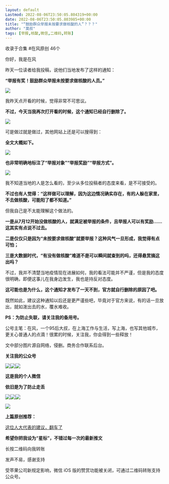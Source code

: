 ```yaml
---
layout: default
Lastmod: 2022-08-06T23:50:05.804319+00:00
date: 2022-08-06T23:50:05.803985+00:00
title: "“鼓励群众举报未按要求做核酸的人”？？？"
author: "莫叔"
tags: [举报,核酸,微信,二维码,转账]
---
```


收录于合集 #在风原创 46个

你好，我是在风

昨天一位读者给我投稿，说他们当地发布了这样的通知：

**“举报有奖！鼓励群众举报未按要求做核酸的人员。”**

![](https://images.weserv.nl/?url=https%3A//mmbiz.qpic.cn/mmbiz_png/rrbgqOEFNBf9Moo0lL1DumKsZMzUa6yYeianu06m1EVW8KwsFqRxjbrRwc2YCognu2VnbRNOQVzzdH2p2LtgFGg/640%3Fwx_fmt%3Dpng)

我昨天点开看的时候，觉得非常不可思议。

**不过，今天当我再次打开看的时候，这个通知已经自行删除了。**

![](https://images.weserv.nl/?url=https%3A//mmbiz.qpic.cn/mmbiz_png/rrbgqOEFNBf9Moo0lL1DumKsZMzUa6yYEXnM4tBCnW7ArrqS9rlBm8kAznc9zQiaEL5sVFygAHdlBfRj5icl51yw/640%3Fwx_fmt%3Dpng)

可是做过就是做过，其他网站上还是可以搜得到：  

**全文大概如下。**  

![](https://images.weserv.nl/?url=https%3A//mmbiz.qpic.cn/mmbiz_png/rrbgqOEFNBf9Moo0lL1DumKsZMzUa6yYIE9yUKhz0Go85xEmYichHIdCibyUrs80CN7Jm0BP2V1kmX184uj2GPXw/640%3Fwx_fmt%3Dpng)

**也非常明确地标注了“举报对象”“举报奖励”“举报方式”。**  

![](https://images.weserv.nl/?url=https%3A//mmbiz.qpic.cn/mmbiz_png/rrbgqOEFNBf9Moo0lL1DumKsZMzUa6yYIvTwia2RTZYXdJovsS9KfibXfJhak3sVYwbA4INnzyCKibVg43hyzFkcw/640%3Fwx_fmt%3Dpng)

我不知道当地的人是怎么看的，至少从多位投稿者的态度来看，是不可接受的。  

**不过也有人觉得：“这样做可以理解，因为这边情况确实存在，有的人躲在家里，不去做核酸，可能阳了都不知道。”**

但我自己是不太能理解这个做法的。

**一是从7月12开始没做核酸的人，就满足被举报的条件，且举报人可以有奖励……这其实有点说不过去。**

**二是仅仅只是因为“未按要求做核酸”就要举报？这种风气一旦形成，我觉得有点可怕；**

**三是大数据时代，“有没有做核酸”难道不是可以瞬间就查到的吗，还得悬赏搞这出吗？**  

不过，我并不清楚当地疫情现在进展如何，我的看法可能并不严谨，但是我的态度很明确，即便这事儿在我身边发生，我也是持反对态度。  

**这可能也是为什么，这个通知才发布了一天不到，官方就自行删除的原因了吧。**  

既然如此，建议这种通知以后还是更严谨些吧，毕竟对于官方来说，有的话一旦放出，就如泼出去的水，覆水难收。

  

**PS：为防止失联，请关注我的备用号。**

  

公号主笔：在风，一个95后大叔，在上海工作与生活，写上海，也写其他城市，更关心普通人的点滴！很累的时候，关注我，你会得到一些释放！  

  

文中部分图片源自网络，侵删。商务合作联系后台。

  

**关注我的公众号**

![](https://images.weserv.nl/?url=https%3A//mmbiz.qpic.cn/mmbiz_png/9p3TID5tKkh1BGXRwNuu8LRuCtfu8RWXsSYHmdSQUKrpBc6evJOs3ia6RB57yqv5FGTPbxCGX9U3kv3TicPXwuVQ/640%3Fwx_fmt%3Dpng%26wxfrom%3D5%26wx_lazy%3D1%26wx_co%3D1)![](https://images.weserv.nl/?url=https%3A//mmbiz.qpic.cn/mmbiz_png/9p3TID5tKkh1BGXRwNuu8LRuCtfu8RWXsSYHmdSQUKrpBc6evJOs3ia6RB57yqv5FGTPbxCGX9U3kv3TicPXwuVQ/640%3Fwx_fmt%3Dpng%26wxfrom%3D5%26wx_lazy%3D1%26wx_co%3D1)![](https://images.weserv.nl/?url=https%3A//mmbiz.qpic.cn/mmbiz_png/9p3TID5tKkh1BGXRwNuu8LRuCtfu8RWXsSYHmdSQUKrpBc6evJOs3ia6RB57yqv5FGTPbxCGX9U3kv3TicPXwuVQ/640%3Fwx_fmt%3Dpng%26wxfrom%3D5%26wx_lazy%3D1%26wx_co%3D1)

**这是我的个人微信**

**依旧是为了防止走丢**

![](https://images.weserv.nl/?url=https%3A//mmbiz.qpic.cn/mmbiz_png/9p3TID5tKkh1BGXRwNuu8LRuCtfu8RWXsSYHmdSQUKrpBc6evJOs3ia6RB57yqv5FGTPbxCGX9U3kv3TicPXwuVQ/640%3Fwx_fmt%3Dpng%26wxfrom%3D5%26wx_lazy%3D1%26wx_co%3D1)![](https://images.weserv.nl/?url=https%3A//mmbiz.qpic.cn/mmbiz_png/9p3TID5tKkh1BGXRwNuu8LRuCtfu8RWXsSYHmdSQUKrpBc6evJOs3ia6RB57yqv5FGTPbxCGX9U3kv3TicPXwuVQ/640%3Fwx_fmt%3Dpng%26wxfrom%3D5%26wx_lazy%3D1%26wx_co%3D1)![](https://images.weserv.nl/?url=https%3A//mmbiz.qpic.cn/mmbiz_png/9p3TID5tKkh1BGXRwNuu8LRuCtfu8RWXsSYHmdSQUKrpBc6evJOs3ia6RB57yqv5FGTPbxCGX9U3kv3TicPXwuVQ/640%3Fwx_fmt%3Dpng%26wxfrom%3D5%26wx_lazy%3D1%26wx_co%3D1)

![](https://images.weserv.nl/?url=https%3A//mmbiz.qpic.cn/mmbiz_jpg/35NnY2c8B6QbG8liakiaZwU4v2WM5oJFKJs1d9rDaXwpWEnvtAQXH8icBKpLdo39pwRagibz8pH3uC6E5NKqJGMXYA/640%3Fwx_fmt%3Djpeg%26wxfrom%3D5%26wx_lazy%3D1%26wx_co%3D1)

**上篇原创推荐：**

[这位人大代表的建议，翻车了](http://mp.weixin.qq.com/s?__biz=MzAwOTM1ODQ4OQ==&mid=2454567725&idx=2&sn=d4104d6eaafcf55ad85f853aea842702&chksm=8cd9c6dbbbae4fcda42fba12da02f75f4ecfc5d8d26d4599aa77999fc6ca0c27ab57a67a8a84&scene=21#wechat_redirect)  

**希望你把我设为“****星标****”，不错过每一次的最新推文**

长按二维码向我转账

发声不易，感谢支持

受苹果公司新规定影响，微信 iOS 版的赞赏功能被关闭，可通过二维码转账支持公众号。

